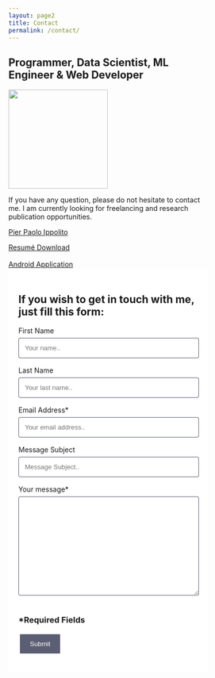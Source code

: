 ```yaml
---
layout: page2
title: Contact
permalink: /contact/
---
```


## Programmer, Data Scientist, ML Engineer & Web Developer

<img src="https://avatars1.githubusercontent.com/u/40637715?s=460&v=4" width="200">

If you have any question, please do not hesitate to contact me. I am currently looking for freelancing and research publication opportunities.


<script type="text/javascript" src="https://platform.linkedin.com/badges/js/profile.js" async defer></script>

<div class="LI-profile-badge"  data-version="v1" data-size="medium" data-locale="en_US" data-type="horizontal" data-theme="dark" data-vanity="pierpaolo28"><a class="LI-simple-link" href='https://uk.linkedin.com/in/pierpaolo28?trk=profile-badge'>Pier Paolo Ippolito</a></div>
<p></p>
<a href="\assets\dist\Pier_Paolo_Ippolito_CV.pdf" class="btn">Resumé Download</a>
<br>
<br>
<a href="\assets\dist\pierpaolo.apk" class="btn">Android Application</a>

<style>
  * {box-sizing: border-box;}

  input[type=text], select, textarea {
    width: 100%;
    padding: 12px;
    border: 1px solid rgba(52, 56, 81, 0.8);
    border-radius: 4px;
    box-sizing: border-box;
    margin-top: 6px;
    margin-bottom: 16px;
    resize: vertical;
  }

  input[type=submit] {
    background-color: rgba(52, 56, 81, 0.8);
    color: white;
    padding: 12px 20px;
    border: 3px #fff solid;
    border-radius: 4px;
    cursor: pointer;
  }

  input[type=submit]:hover {
    background-color: #313237;
  }

  .form {
    border-radius: 5px;
    background-color: #fff;
    padding: 20px;
  }
  </style>

<meta name="referrer" content="unsafe-url">
<div class="form">
  <h2 class="sm-heading">If you wish to get in touch with me, just fill this form:</h2>
  <form action="http://formspree.io/pierpaoloippolito28@gmail.com" method="POST">
    <label for="fname">First Name</label>
    <input type="text" id="fname" name="First Name" placeholder="Your name..">
    <label for="lname">Last Name</label>
    <input type="text" id="lname" name="Last Name" placeholder="Your last name..">
    <label for="em">Email Address*</label>
    <input type="text" id="em" name="Email" placeholder="Your email address.." required>
    <label for="sbg">Message Subject</label>
    <input type="text" id="sbg" name="Subject" placeholder="Message Subject..">
    <label for="msg">Your message*</label>
    <textarea name="Message" style="height:200px" required></textarea>
    <h3 class="sm-heading">*Required Fields</h3>
    <input type="submit" value="Submit">
  </form>
</div>

<script data-name="BMC-Widget" src="https://cdnjs.buymeacoffee.com/1.0.0/widget.prod.min.js" data-id="pierpaolo" data-description="Support me on Buy me a coffee!" data-message="Thank you for visiting. If you want, you can now buy me a coffee!" data-color="#FFDD00" data-position="Right" data-x_margin="18" data-y_margin="18"></script>
